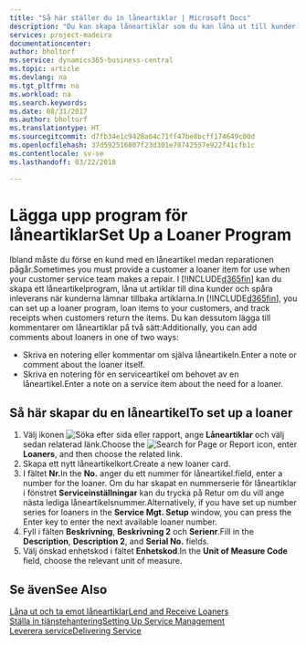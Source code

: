 ```yaml
---
title: "Så här ställer du in låneartiklar | Microsoft Docs"
description: "Du kan skapa låneartiklar som du kan låna ut till kunder för att ersätta serviceartiklar medan de är på service."
services: project-madeira
documentationcenter: 
author: bholtorf
ms.service: dynamics365-business-central
ms.topic: article
ms.devlang: na
ms.tgt_pltfrm: na
ms.workload: na
ms.search.keywords: 
ms.date: 08/31/2017
ms.author: bholtorf
ms.translationtype: HT
ms.sourcegitcommit: d7fb34e1c9428a64c71ff47be8bcff174649c00d
ms.openlocfilehash: 37d592516807f23d301e78742557e922f41cfb1c
ms.contentlocale: sv-se
ms.lasthandoff: 03/22/2018

---
```

# <a name="set-up-a-loaner-program"></a><span data-ttu-id="64e25-103">Lägga upp program för låneartiklar</span><span class="sxs-lookup"><span data-stu-id="64e25-103">Set Up a Loaner Program</span></span>
<span data-ttu-id="64e25-104">Ibland måste du förse en kund med en låneartikel medan reparationen pågår.</span><span class="sxs-lookup"><span data-stu-id="64e25-104">Sometimes you must provide a customer a loaner item for use when your customer service team makes a repair.</span></span> <span data-ttu-id="64e25-105">I [!INCLUDE[d365fin](includes/d365fin_md.md)] kan du skapa ett låneartikelprogram, låna ut artiklar till dina kunder och spåra inleverans när kunderna lämnar tillbaka artiklarna.</span><span class="sxs-lookup"><span data-stu-id="64e25-105">In [!INCLUDE[d365fin](includes/d365fin_md.md)], you can set up a loaner program, loan items to your customers, and track receipts when customers return the items.</span></span> <span data-ttu-id="64e25-106">Du kan dessutom lägga till kommentarer om låneartiklar på två sätt:</span><span class="sxs-lookup"><span data-stu-id="64e25-106">Additionally, you can add comments about loaners in one of two ways:</span></span>  
  
* <span data-ttu-id="64e25-107">Skriva en notering eller kommentar om själva låneartikeln.</span><span class="sxs-lookup"><span data-stu-id="64e25-107">Enter a note or comment about the loaner itself.</span></span>  
* <span data-ttu-id="64e25-108">Skriva en notering för en serviceartikel om behovet av en låneartikel.</span><span class="sxs-lookup"><span data-stu-id="64e25-108">Enter a note on a service item about the need for a loaner.</span></span>  

## <a name="to-set-up-a-loaner"></a><span data-ttu-id="64e25-109">Så här skapar du en låneartikel</span><span class="sxs-lookup"><span data-stu-id="64e25-109">To set up a loaner</span></span>  
1. <span data-ttu-id="64e25-110">Välj ikonen ![Söka efter sida eller rapport](media/ui-search/search_small.png "Ikonen Söka efter sida eller rapport"), ange **Låneartiklar** och välj sedan relaterad länk.</span><span class="sxs-lookup"><span data-stu-id="64e25-110">Choose the ![Search for Page or Report](media/ui-search/search_small.png "Search for Page or Report icon") icon, enter **Loaners**, and then choose the related link.</span></span>  
2. <span data-ttu-id="64e25-111">Skapa ett nytt låneartikelkort.</span><span class="sxs-lookup"><span data-stu-id="64e25-111">Create a new loaner card.</span></span> 
3. <span data-ttu-id="64e25-112">I fältet **Nr.**</span><span class="sxs-lookup"><span data-stu-id="64e25-112">In the **No.**</span></span> <span data-ttu-id="64e25-113">anger du ett nummer för låneartikel.</span><span class="sxs-lookup"><span data-stu-id="64e25-113">field, enter a number for the loaner.</span></span> <span data-ttu-id="64e25-114">Om du har skapat en nummerserie för låneartiklar i fönstret **Serviceinställningar** kan du trycka på Retur om du vill ange nästa lediga låneartikelsnummer.</span><span class="sxs-lookup"><span data-stu-id="64e25-114">Alternatively, if you have set up number series for loaners in the **Service Mgt. Setup** window, you can press the Enter key to enter the next available loaner number.</span></span>  
4. <span data-ttu-id="64e25-115">Fyll i fälten **Beskrivning**, **Beskrivning 2** och **Serienr**.</span><span class="sxs-lookup"><span data-stu-id="64e25-115">Fill in the **Description**, **Description 2**, and **Serial No.** fields.</span></span>  
5. <span data-ttu-id="64e25-116">Välj önskad enhetskod i fältet **Enhetskod**.</span><span class="sxs-lookup"><span data-stu-id="64e25-116">In the **Unit of Measure Code** field, choose the relevant unit of measure.</span></span>  
  
## <a name="see-also"></a><span data-ttu-id="64e25-117">Se även</span><span class="sxs-lookup"><span data-stu-id="64e25-117">See Also</span></span>
[<span data-ttu-id="64e25-118">Låna ut och ta emot låneartiklar</span><span class="sxs-lookup"><span data-stu-id="64e25-118">Lend and Receive Loaners</span></span>](service-how-to-lend-receive-loaners.md)  
[<span data-ttu-id="64e25-119">Ställa in tjänstehantering</span><span class="sxs-lookup"><span data-stu-id="64e25-119">Setting Up Service Management</span></span>](service-setup-service.md)  
[<span data-ttu-id="64e25-120">Leverera service</span><span class="sxs-lookup"><span data-stu-id="64e25-120">Delivering Service</span></span>](service-deliver-service.md)  


